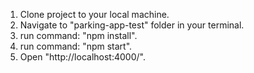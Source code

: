 1. Clone project to your local machine.
2. Navigate to "parking-app-test" folder in your terminal.
3. run command: "npm install".
4. run command: "npm start".
5. Open "http://localhost:4000/".
